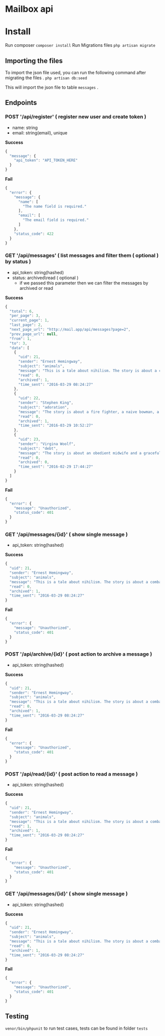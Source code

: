 # Mailbox api

# Install
Run composer
`composer install`
Run Migrations files
`php artisan migrate`

## Importing the files
To import the json file used, you can run the following command after migrating the files .
`php artisan db:seed`

This will import the json file to table `messages` . 

## Endpoints
### POST '/api/register' ( register new user and create token )
- name: string
- email: string(email), unique

**Success**
```javascript
{
  "message": {
    "api_token": "API_TOKEN_HERE"
  }
}
```
**Fail**
```javascript
{
  "error": {
    "message": {
      "name": [
        "The name field is required."
      ],
      "email": [
        "The email field is required."
      ]
    },
    "status_code": 422
  }
}
```



### GET '/api/messages' ( list messages and filter them ( optional ) by status )
- api_token: string(hashed)
- status: archived\read ( optional )
  * if we passed this parameter then we can filter the messages by archived or read

**Success**
```javascript
{
  "total": 6,
  "per_page": 3,
  "current_page": 1,
  "last_page": 2,
  "next_page_url": "http://mail.app/api/messages?page=2",
  "prev_page_url": null,
  "from": 1,
  "to": 3,
  "data": [
    {
      "uid": 21,
      "sender": "Ernest Hemingway",
      "subject": "animals",
      "message": "This is a tale about nihilism. The story is about a combative nuclear engineer who hates animals. It starts in a ghost town on a world of forbidden magic. The story begins with a legal dispute and ends with a holiday celebration.",
      "read": 0,
      "archived": 1,
      "time_sent": "2016-03-29 08:24:27"
    },
    {
      "uid": 22,
      "sender": "Stephen King",
      "subject": "adoration",
      "message": "The story is about a fire fighter, a naive bowman, a greedy fisherman, and a clerk who is constantly opposed by a heroine. It takes place in a small city. The critical element of the story is an adoration.",
      "read": 0,
      "archived": 1,
      "time_sent": "2016-03-29 10:52:27"
    },
    {
      "uid": 23,
      "sender": "Virgina Woolf",
      "subject": "debt",
      "message": "The story is about an obedient midwife and a graceful scuba diver who is in debt to a fence. It takes place in a magical part of our universe. The story ends with a funeral.",
      "read": 0,
      "archived": 0,
      "time_sent": "2016-02-29 17:44:27"
    }
  ]
}
```
**Fail**
```javascript
{
  "error": {
    "message": "Unauthorized",
    "status_code": 401
  }
}
```



### GET '/api/messages/{id}' ( show single message )
- api_token: string(hashed)

**Success**
```javascript
{
  "uid": 21,
  "sender": "Ernest Hemingway",
  "subject": "animals",
  "message": "This is a tale about nihilism. The story is about a combative nuclear engineer who hates animals. It starts in a ghost town on a world of forbidden magic. The story begins with a legal dispute and ends with a holiday celebration.",
  "read": 0,
  "archived": 1,
  "time_sent": "2016-03-29 08:24:27"
}
```
**Fail**
```javascript
{
  "error": {
    "message": "Unauthorized",
    "status_code": 401
  }
}
```




### POST '/api/archive/{id}' ( post action to archive a message )
- api_token: string(hashed)

**Success**
```javascript
{
  "uid": 21,
  "sender": "Ernest Hemingway",
  "subject": "animals",
  "message": "This is a tale about nihilism. The story is about a combative nuclear engineer who hates animals. It starts in a ghost town on a world of forbidden magic. The story begins with a legal dispute and ends with a holiday celebration.",
  "read": 0,
  "archived": 1,
  "time_sent": "2016-03-29 08:24:27"
}
```
**Fail**
```javascript
{
  "error": {
    "message": "Unauthorized",
    "status_code": 401
  }
}
```




### POST '/api/read/{id}' ( post action to read a message )
- api_token: string(hashed)

**Success**
```javascript
{
  "uid": 21,
  "sender": "Ernest Hemingway",
  "subject": "animals",
  "message": "This is a tale about nihilism. The story is about a combative nuclear engineer who hates animals. It starts in a ghost town on a world of forbidden magic. The story begins with a legal dispute and ends with a holiday celebration.",
  "read": 1,
  "archived": 1,
  "time_sent": "2016-03-29 08:24:27"
}
```
**Fail**
```javascript
{
  "error": {
    "message": "Unauthorized",
    "status_code": 401
  }
}
```



### GET '/api/messages/{id}' ( show single message )
- api_token: string(hashed)

**Success**
```javascript
{
  "uid": 21,
  "sender": "Ernest Hemingway",
  "subject": "animals",
  "message": "This is a tale about nihilism. The story is about a combative nuclear engineer who hates animals. It starts in a ghost town on a world of forbidden magic. The story begins with a legal dispute and ends with a holiday celebration.",
  "read": 0,
  "archived": 1,
  "time_sent": "2016-03-29 08:24:27"
}
```
**Fail**
```javascript
{
  "error": {
    "message": "Unauthorized",
    "status_code": 401
  }
}
```



## Testing
`venor/bin/phpunit` to run test cases, tests can be found in folder `tests`